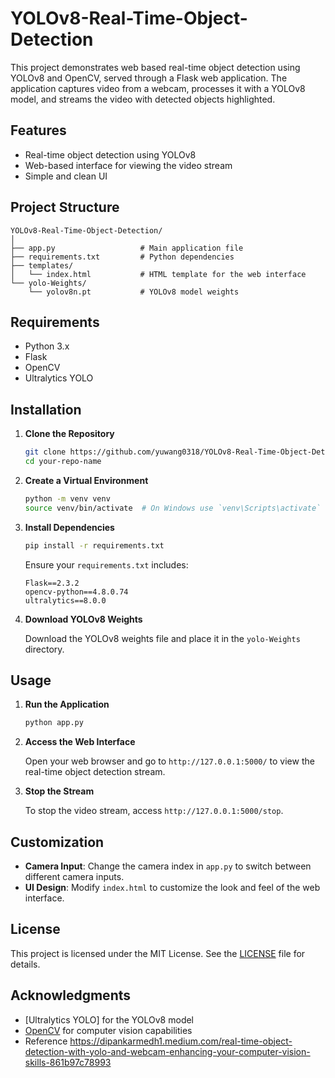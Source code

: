 # YOLOv8-Real-Time-Object-Detection
This project demonstrates web based real-time object detection using YOLOv8 and OpenCV, served through a Flask web application. The application captures video from a webcam, processes it with a YOLOv8 model, and streams the video with detected objects highlighted.

## Features

- Real-time object detection using YOLOv8
- Web-based interface for viewing the video stream
- Simple and clean UI

## Project Structure

```
YOLOv8-Real-Time-Object-Detection/
│
├── app.py                   # Main application file
├── requirements.txt         # Python dependencies
├── templates/
│   └── index.html           # HTML template for the web interface
└── yolo-Weights/
    └── yolov8n.pt           # YOLOv8 model weights
```

## Requirements

- Python 3.x
- Flask
- OpenCV
- Ultralytics YOLO

## Installation

1. **Clone the Repository**

   ```bash
   git clone https://github.com/yuwang0318/YOLOv8-Real-Time-Object-Detection.git
   cd your-repo-name
   ```

2. **Create a Virtual Environment**

   ```bash
   python -m venv venv
   source venv/bin/activate  # On Windows use `venv\Scripts\activate`
   ```

3. **Install Dependencies**

   ```bash
   pip install -r requirements.txt
   ```

   Ensure your `requirements.txt` includes:
   ```
   Flask==2.3.2
   opencv-python==4.8.0.74
   ultralytics==8.0.0
   ```

4. **Download YOLOv8 Weights**

   Download the YOLOv8 weights file and place it in the `yolo-Weights` directory.

## Usage

1. **Run the Application**

   ```bash
   python app.py
   ```

2. **Access the Web Interface**

   Open your web browser and go to `http://127.0.0.1:5000/` to view the real-time object detection stream.

3. **Stop the Stream**

   To stop the video stream, access `http://127.0.0.1:5000/stop`.

## Customization

- **Camera Input**: Change the camera index in `app.py` to switch between different camera inputs.
- **UI Design**: Modify `index.html` to customize the look and feel of the web interface.

## License

This project is licensed under the MIT License. See the [LICENSE](LICENSE) file for details.

## Acknowledgments

- [Ultralytics YOLO] for the YOLOv8 model
- [OpenCV](https://opencv.org/) for computer vision capabilities
- Reference https://dipankarmedh1.medium.com/real-time-object-detection-with-yolo-and-webcam-enhancing-your-computer-vision-skills-861b97c78993
